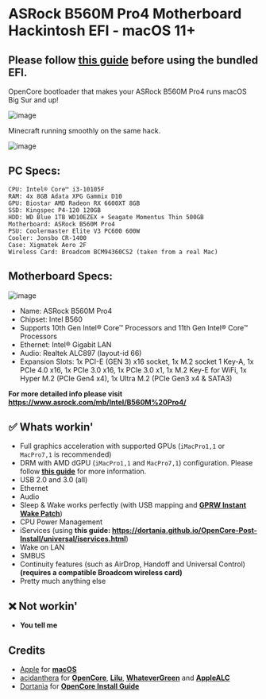# ASRock B560M Pro4 Motherboard Hackintosh EFI - macOS 11+
## Please follow [this guide](/Pre-install.md) before using the bundled EFI.
OpenCore bootloader that makes your ASRock B560M Pro4 runs macOS Big Sur and up!

![image](https://user-images.githubusercontent.com/73286927/173774661-0dc1f681-59d8-4d80-85e9-229b3a3b827d.png)

Minecraft running smoothly on the same hack.

![image](https://user-images.githubusercontent.com/73286927/215159086-580b0a70-ffad-46e7-9a9f-f91189c16561.png)

## PC Specs:
```
CPU: Intel® Core™ i3-10105F
RAM: 4x 8GB Adata XPG Gammix D10
GPU: Biostar AMD Radeon RX 6600XT 8GB
SSD: Kingspec P4-120 120GB
HDD: WD Blue 1TB WD10EZEX + Seagate Momentus Thin 500GB
Motherboard: ASRock B560M Pro4
PSU: Coolermaster Elite V3 PC600 600W
Cooler: Jonsbo CR-1400
Case: Xigmatek Aero 2F
Wireless Card: Broadcom BCM94360CS2 (taken from a real Mac)
```

## Motherboard Specs:
![image](https://user-images.githubusercontent.com/73286927/161385543-b69f7e3a-aea9-41d3-92e3-2e5b2392a48e.png)
* Name: ASRock B560M Pro4
* Chipset: Intel B560
* Supports 10th Gen Intel® Core™ Processors and 11th Gen Intel® Core™ Processors
* Ethernet: Intel® Gigabit LAN
* Audio: Realtek ALC897 (layout-id 66)
* Expansion Slots: 1x PCI-E (GEN 3) x16 socket, 1x M.2 socket 1 Key-A, 1x PCIe 4.0 x16, 1x PCIe 3.0 x16, 1x PCIe 3.0 x1, 1x M.2 Key-E for WiFi, 1x Hyper M.2 (PCIe Gen4 x4), 1x Ultra M.2 (PCIe Gen3 x4 & SATA3)

**For more detailed info please visit https://www.asrock.com/mb/Intel/B560M%20Pro4/**

## ✅ Whats workin'
* Full graphics acceleration with supported GPUs (`iMacPro1,1` or `MacPro7,1` is recommended)
* DRM with AMD dGPU (`iMacPro1,1` and `MacPro7,1`) configuration. Please follow [**this guide**](https://dortania.github.io/OpenCore-Post-Install/universal/drm.html) for more information.
* USB 2.0 and 3.0 (all)
* Ethernet
* Audio
* Sleep & Wake works perfectly (with USB mapping and [**GPRW Instant Wake Patch**](https://dortania.github.io/OpenCore-Post-Install/usb/misc/instant-wake.html))
* CPU Power Management
* iServices (using **this guide: https://dortania.github.io/OpenCore-Post-Install/universal/iservices.html**)
* Wake on LAN
* SMBUS
* Continuity features (such as AirDrop, Handoff and Universal Control) **(requires a compatible Broadcom wireless card)**
* Pretty much anything else
## ❌ Not workin'
* **You tell me**

## Credits
* [Apple](https://apple.com) for [**macOS**](https://apple.com/macos)
* [acidanthera](https://github.com/acidanthera) for [**OpenCore**](https://github.com/acidanthera/OpenCorePkg), [**Lilu**](https://github.com/acidanthera/Lilu), [**WhateverGreen**](https://github.com/acidanthera/WhateverGreen) and [**AppleALC**](https://github.com/acidanthera/AppleALC)
* [Dortania](https://dortania.github.io) for [**OpenCore Install Guide**](https://dortania.github.io/OpenCore-Install-Guide)
